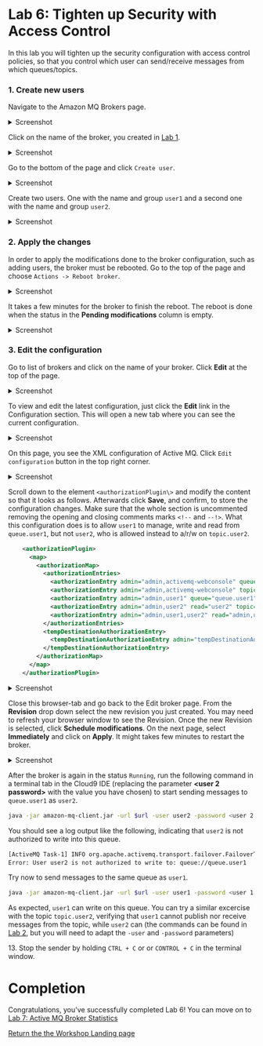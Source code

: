 # Lab 6: Tighten up Security with Access Control

In this lab you will tighten up the security configuration with access control policies, so that you control which user can send/receive messages from which queues/topics.

### 1. Create new users

Navigate to the Amazon MQ Brokers page.
<details><summary>Screenshot</summary><p>

![Amazon MQ workshop lab 6 step 1](/images/amazon-mq-broker-overview.png)

</p></details><p/>

Click on the name of the broker, you created in [Lab 1](/labs/lab-1.md).
<details><summary>Screenshot</summary><p>

![Amazon MQ workshop lab 6 step 2](/images/security-set-up-Step2.png)

</p></details><p/>

Go to the bottom of the page and click `Create user`.
<details><summary>Screenshot</summary><p>

![Amazon MQ workshop lab 6 step 3](/images/security-set-up-Step3.png)

</p></details><p/>

Create two users. One with the name and group `user1` and a second one with the name and group `user2`.
<details><summary>Screenshot</summary><p>

![Amazon MQ workshop lab 6 step 4a](/images/security-set-up-Step4a.png)

</p></details><p/>

### 2. Apply the changes

In order to apply the modifications done to the broker configuration, such as adding users, the broker must be rebooted. 
Go to the top of the page and choose `Actions -> Reboot broker`.

<details><summary>Screenshot</summary><p>

![Amazon MQ workshop lab 6 step 5](/images/security-set-up-Step5.png)

</p></details><p/>

It takes a few minutes for the broker to finish the reboot. The reboot is done when the status in the **Pending modifications** column is empty.

<details><summary>Screenshot</summary><p>

![Amazon MQ workshop lab 6 step 6](/images/security-set-up-Step6.png)

</p></details><p/>

### 3. Edit the configuration

Go to list of brokers and click on the name of your broker. Click **Edit** at the top of the page.

<details><summary>Screenshot</summary><p>

![Amazon MQ workshop lab 6 step 7](/images/security-set-up-Step7.png)

</p></details><p/>

To view and edit the latest configuration, just click the **Edit** link in the Configuration section. This will open a new tab where you can see the current configuration. 

<details><summary>Screenshot</summary><p>

![Amazon MQ workshop lab 6 step 8](/images/security-set-up-Step8.png)

</p></details><p/>


On this page, you see the XML configuration of Active MQ. Click `Edit configuration` button in the top right corner.

<details><summary>Screenshot</summary><p>

![Amazon MQ workshop lab 6 step 9](/images/security-set-up-Step9.png)

</p></details><p/>

Scroll down to the element `<authorizationPlugin\>` and modify the content so that it looks as follows. Afterwards click **Save**, and confirm, to store the configuration changes. Make sure that the whole section is uncommented removing the opening and closing comments marks `<!--` and `--!>`. What this configuration does is to allow `user1` to manage, write and read from `queue.user1`, but not `user2`, who is allowed instead to a/r/w on `topic.user2`.

``` xml
    <authorizationPlugin>
      <map>
        <authorizationMap>
          <authorizationEntries>
            <authorizationEntry admin="admin,activemq-webconsole" queue="&gt;" read="admin,activemq-webconsole" write="admin,activemq-webconsole"/>
            <authorizationEntry admin="admin,activemq-webconsole" topic="&gt;" read="admin,activemq-webconsole" write="admin,activemq-webconsole"/>
            <authorizationEntry admin="admin,user1" queue="queue.user1" read="user1" write="user1"/>
            <authorizationEntry admin="admin,user2" read="user2" topic="topic.user2" write="user2"/>
            <authorizationEntry admin="admin,user1,user2" read="admin,user1,user2" topic="ActiveMQ.Advisory.&gt;" write="admin,user1,user2"/>
          </authorizationEntries>
          <tempDestinationAuthorizationEntry>
            <tempDestinationAuthorizationEntry admin="tempDestinationAdmins" read="tempDestinationAdmins" write="tempDestinationAdmins"/>
          </tempDestinationAuthorizationEntry>
        </authorizationMap>
      </map>
    </authorizationPlugin>
```

<details><summary>Screenshot</summary><p>

![Amazon MQ workshop lab 6 step 10](/images/security-set-up-Step10.png)

</p></details><p/>

Close this browser-tab and go back to the Edit broker page. From the **Revision** drop down select the new revision you just created.  You may need to refresh your browser window to see the Revision.  Once the new Revision is selected, click **Schedule modifications**. On the next page, select **Immediately** and click on **Apply**. It might takes few minutes to restart the broker.
<details><summary>Screenshot</summary><p>

![Amazon MQ workshop lab 6 step 11](/images/security-set-up-Step11.png)

</p></details><p/>

After the broker is again in the status `Running`, run the following command in a terminal tab in the Cloud9 IDE (replacing the parameter **<user 2 password>** with the value you have chosen) to start sending messages to `queue.user1` as `user2`.

``` bash
java -jar amazon-mq-client.jar -url $url -user user2 -password <user 2 password> -mode sender -type queue -destination queue.user1 -name user2
```

You should see a log output like the following, indicating that `user2` is not authorized to write into this queue. 

``` bash
[ActiveMQ Task-1] INFO org.apache.activemq.transport.failover.FailoverTransport - Successfully connected to ssl://b-4e4bfd69-7b83-4a27-9faf-4684cfa80443-2.mq.eu-central-1.amazonaws.com:61617
Error: User user2 is not authorized to write to: queue://queue.user1
```

Try now to send messages to the same queue as `user1`.
``` bash
java -jar amazon-mq-client.jar -url $url -user user1 -password <user 1 password> -mode sender -type queue -destination queue.user1 -name user1
```

As expected, `user1` can write on this queue. You can try a similar excercise with the topic `topic.user2`, verifying that `user1` cannot publish nor receive messages from the topic, while `user2` can (the commands can be found in [Lab 2](/labs/lab-2.md), but you will need to adapt the `-user` and `-password` parameters)


13\. Stop the sender by holding `CTRL + C` or or  `CONTROL + C` in the terminal window.

# Completion

Congratulations, you've successfully completed Lab 6! You can move on to [Lab 7: Active MQ Broker Statistics](/labs/lab-7.md)

[Return the the Workshop Landing page](/README.md)
